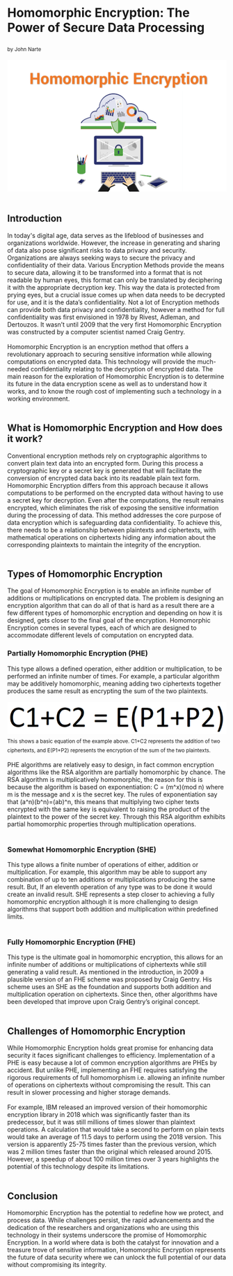 # Homomorphic Encryption: The Power of Secure Data Processing
<sub>by John Narte</sub>
<br/><br/>
![image](/docs/assets/Homo-Encryption-Feature.png)
<br/><br/>
## Introduction
In today's digital age, data serves as the lifeblood of businesses and organizations worldwide. However, the increase in generating and sharing of data also pose significant risks to data privacy and security. Organizations are always seeking ways to secure the privacy and confidentiality of their data. Various Encryption Methods provide the means to secure data, allowing it to be transformed into a format that is not readable by human eyes, this format can only be translated by deciphering it with the appropriate decryption key. This way the data is protected from prying eyes, but a crucial issue comes up when data needs to be decrypted for use, and it is the data’s confidentiality. Not a lot of Encryption methods can provide both data privacy and confidentiality, however a method for full confidentiality was first envisioned in 1978 by Rivest, Adleman, and Dertouzos. It wasn’t until 2009 that the very first Homomorphic Encryption was constructed by a computer scientist named Craig Gentry.
<br/><br/>
Homomorphic Encryption is an encryption method that offers a revolutionary approach to securing sensitive information while allowing computations on encrypted data. This technology will provide the much-needed confidentiality relating to the decryption of encrypted data. The main reason for the exploration of Homomorphic Encryption is to determine its future in the data encryption scene as well as to understand how it works, and to know the rough cost of implementing such a technology in a working environment.
<br/><br/>
## What is Homomorphic Encryption and How does it work?
Conventional encryption methods rely on cryptographic algorithms to convert plain text data into an encrypted form. During this process a cryptographic key or a secret key is generated that will facilitate the conversion of encrypted data back into its readable plain text form. Homomorphic Encryption differs from this approach because it allows computations to be performed on the encrypted data without having to use a secret key for decryption. Even after the computations, the result remains encrypted, which eliminates the risk of exposing the sensitive information during the processing of data. This method addresses the core purpose of data encryption which is safeguarding data confidentiality. To achieve this, there needs to be a relationship between plaintexts and ciphertexts, with mathematical operations on ciphertexts hiding any information about the corresponding plaintexts to maintain the integrity of the encryption.
<br/><br/>
## Types of Homomorphic Encryption
The goal of Homomorphic Encryption is to enable an infinite number of additions or multiplications on encrypted data. The problem is designing an encryption algorithm that can do all of that is hard as a result there are a few different types of homomorphic encryption and depending on how it is designed, gets closer to the final goal of the encryption. Homomorphic Encryption comes in several types, each of which are designed to accommodate different levels of computation on encrypted data.
### Partially Homomorphic Encryption (PHE)
This type allows a defined operation, either addition or multiplication, to be performed an infinite number of times. For example, a particular algorithm may be additively homomorphic, meaning adding two ciphertexts together produces the same result as encrypting the sum of the two plaintexts.
<br/><br/>
![equation](/docs/assets/basic-equation.png)\
<sub>This shows a basic equation of the example above. C1+C2 represents the addition of two ciphertexts, and E(P1+P2) represents the encryption of the sum of the two plaintexts.</sub>
<br/><br/>
PHE algorithms are relatively easy to design, in fact common encryption algorithms like the RSA algorithm are partially homomorphic by chance. The RSA algorithm is multiplicatively homomorphic, the reason for this is because the algorithm is based on exponentiation: C = (m^x)(mod n) where m is the message and x is the secret key. The rules of exponentiation say that (a^n)(b^n)=(ab)^n, this means that multiplying two cipher texts encrypted with the same key is equivalent to raising the product of the plaintext to the power of the secret key. Through this RSA algorithm exhibits partial homomorphic properties through multiplication operations.
<br/><br/>
### Somewhat Homomorphic Encryption (SHE)
This type allows a finite number of operations of either, addition or multiplication. For example, this algorithm may be able to support any combination of up to ten additions or multiplications producing the same result. But, If an eleventh operation of any type was to be done it would create an invalid result. SHE represents a step closer to achieving a fully homomorphic encryption although it is more challenging to design algorithms that support both addition and multiplication within predefined limits.
<br/><br/>
### Fully Homomorphic Encryption (FHE)
This type is the ultimate goal in homomorphic encryption, this allows for an infinite number of additions or multiplications of ciphertexts while still generating a valid result. As mentioned in the introduction, in 2009 a plausible version of an FHE scheme was proposed by Craig Gentry. His scheme uses an SHE as the foundation and supports both addition and multiplication operation on ciphertexts. Since then, other algorithms have been developed that improve upon Craig Gentry’s original concept.
<br/><br/>
## Challenges of Homomorphic Encryption
While Homomorphic Encryption holds great promise for enhancing data security it faces significant challenges to efficiency. Implementation of a PHE is easy because a lot of common encryption algorithms are PHEs by accident. But unlike PHE, implementing an FHE requires satisfying the rigorous requirements of full homomorphism i.e. allowing an infinite number of operations on ciphertexts without compromising the result. This can result in slower processing and higher storage demands.
<br/><br/>
For example, IBM released an improved version of their homomorphic encryption library in 2018 which was significantly faster than its predecessor, but it was still millions of times slower than plaintext operations. A calculation that would take a second to perform on plain texts would take an average of 11.5 days to perform using the 2018 version. This version is apparently 25-75 times faster than the previous version, which was 2 million times faster than the original which released around 2015. However, a speedup of about 100 million times over 3 years highlights the potential of this technology despite its limitations.
<br/><br/>
## Conclusion
Homomorphic Encryption has the potential to redefine how we protect, and process data. While challenges persist, the rapid advancements and the dedication of the researchers and organizations who are using this technology in their systems underscore the promise of Homomorphic Encryption. In a world where data is both the catalyst for innovation and a treasure trove of sensitive information, Homomorphic Encryption represents the future of data security where we can unlock the full potential of our data without compromising its integrity.
